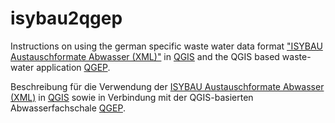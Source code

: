 # isybau2qgep

Instructions on using the german specific waste water data format ["ISYBAU Austauschformate Abwasser (XML)"](http://www.arbeitshilfen-abwasser.de/html/A7ISYBAU_ATF_XML.html) in [QGIS](https://qgis.org) and the QGIS based waste-water application [QGEP](https://github.com/QGEP/QGEP).

Beschreibung für die Verwendung der [ISYBAU Austauschformate Abwasser (XML)](http://www.arbeitshilfen-abwasser.de/html/A7ISYBAU_ATF_XML.html) in [QGIS](https://qgis.org) sowie in Verbindung mit der QGIS-basierten Abwasserfachschale [QGEP](https://github.com/QGEP/QGEP).
